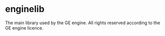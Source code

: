 # enginelib
The main library used by the GE engine.
All rights reserved according to the GE engine licence.
